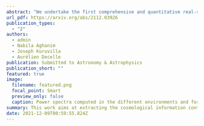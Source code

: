 ```yaml
---
abstract: "We undertake the first comprehensive and quantitative real-space analysis of the cosmological information content in the environments of the cosmic web (voids, filaments, walls, and nodes) up to non-linear scales, k=0.5 h/Mpc. Relying on the large set of N-body simulations from the Quijote suite, the environments are defined through the eigenvalues of the tidal tensor and the Fisher formalism is used to assess the constraining power of the power spectra derived in each of the four environments and their combination. Our results show that there is more information available in the environment-dependent power spectra, both individually and when combined all together, than in the matter power spectrum. By breaking some key degeneracies between parameters of the cosmological model such as Mν--σ8 or Ωm--σ8, the power spectra computed in identified environments improve the constraints on cosmological parameters by factors ∼15 for the summed neutrino mass Mν and ∼8 for the matter density Ωm over those derived from the matter power spectrum. We show that these tighter constraints are obtained for a wide range of the maximum scale, from kmax=0.1 h/Mpc to highly non-linear regimes with kmax=0.5 h/Mpc. We also report an eight times higher value of the signal-to-noise ratio for the combination of spectra compared to the matter one. Importantly, we show that all the presented results are robust to variations of the parameters defining the environments hence suggesting a robustness to the definition we chose to define them."
url_pdf: https://arxiv.org/abs/2112.03926
publication_types:
  - "2"
authors:
  - admin
  - Nabila Aghanim
  - Joseph Kuruvilla
  - Aurélien Decelle
publication: Submitted to Astronomy & Astrophysics
publication_short: ""
featured: true
image:
  filename: featured.png
  focal_point: Smart
  preview_only: false
  caption: Power spectra computed in the different environments and for the matter. We see different shape dependencies, amplitudes, etc. that can be used to improve the constraints on cosmological parameters.
summary: This work aims at extracting the cosmological information content of the several cosmic web environments. While we know that the matter power spectrum is not containing all the information about hte underlying cosmological model, we can wonder wether the environments are enclosing different types of information that one can use to break some of the degeneracies among parameters of the model. In particular, we show that a simple two-point correlator becomes sensitive to higher-order features when we have a look at the environments instead of the full matter distribution.
date: 2021-12-09T00:59:55.824Z
---
```


